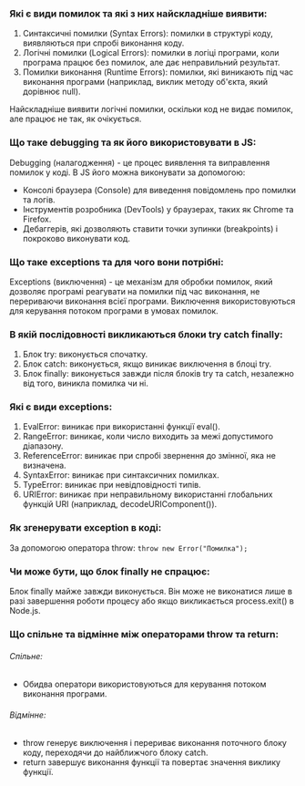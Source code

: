 ### Які є види помилок та які з них найскладніше виявити:

1. Синтаксичні помилки (Syntax Errors): помилки в структурі коду, виявляються при спробі виконання коду.
2. Логічні помилки (Logical Errors): помилки в логіці програми, коли програма працює без помилок, але дає неправильний результат.
3. Помилки виконання (Runtime Errors): помилки, які виникають під час виконання програми (наприклад, виклик методу об'єкта, який дорівнює null).

Найскладніше виявити логічні помилки, оскільки код не видає помилок, але працює не так, як очікується.

### Що таке debugging та як його використовувати в JS:

Debugging (налагодження) - це процес виявлення та виправлення помилок у коді. В JS його можна виконувати за допомогою:

- Консолі браузера (Console) для виведення повідомлень про помилки та логів.
- Інструментів розробника (DevTools) у браузерах, таких як Chrome та Firefox.
- Дебаггерів, які дозволяють ставити точки зупинки (breakpoints) і покроково виконувати код.

### Що таке exceptions та для чого вони потрібні:

Exceptions (виключення) - це механізм для обробки помилок, який дозволяє програмі реагувати на помилки під час виконання, не перериваючи виконання всієї програми. Виключення використовуються для керування потоком програми в умовах помилок.

### В якій послідовності викликаються блоки try catch finally:

1. Блок try: виконується спочатку.
2. Блок catch: виконується, якщо виникає виключення в блоці try.
3. Блок finally: виконується завжди після блоків try та catch, незалежно від того, виникла помилка чи ні.

### Які є види exceptions:

1. EvalError: виникає при використанні функції eval().
2. RangeError: виникає, коли число виходить за межі допустимого діапазону.
3. ReferenceError: виникає при спробі звернення до змінної, яка не визначена.
4. SyntaxError: виникає при синтаксичних помилках.
5. TypeError: виникає при невідповідності типів.
6. URIError: виникає при неправильному використанні глобальних функцій URI (наприклад, decodeURIComponent()).

### Як згенерувати exception в коді:

За допомогою оператора throw:
`throw new Error("Помилка");`

### Чи може бути, що блок finally не спрацює:

Блок finally майже завжди виконується. Він може не виконатися лише в разі завершення роботи процесу або якщо викликається process.exit() в Node.js.

### Що спільне та відмінне між операторами throw та return:

###### Спільне:

- Обидва оператори використовуються для керування потоком виконання програми.

###### Відмінне:

- throw генерує виключення і перериває виконання поточного блоку коду, переходячи до найближчого блоку catch.
- return завершує виконання функції та повертає значення виклику функції.
